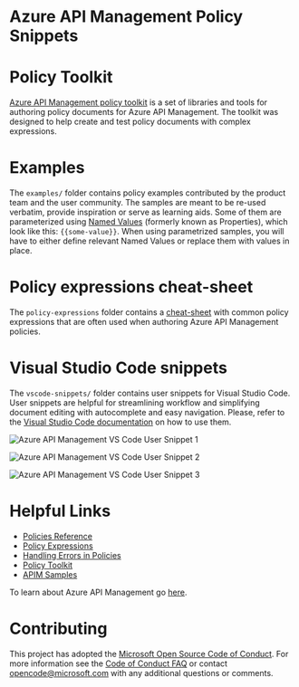# Azure API Management Policy Snippets

# Policy Toolkit

[Azure API Management policy toolkit](https://github.com/Azure/azure-api-management-policy-toolkit) is a set of libraries and tools for authoring policy documents for Azure API Management. The toolkit was designed to help create and test policy documents with complex expressions.

# Examples

The `examples/` folder contains policy examples contributed by the product team and the user community. The samples are meant to be re-used verbatim, provide inspiration or serve as learning aids. Some of them are parameterized using [Named Values](https://docs.microsoft.com/en-us/azure/api-management/api-management-howto-properties) (formerly known as Properties), which look like this: `{{some-value}}`. When using parametrized samples, you will have to either define relevant Named Values or replace them with values in place.

# Policy expressions cheat-sheet

The `policy-expressions` folder contains a [cheat-sheet](policy-expressions/README.md) with common policy expressions that are often used when authoring Azure API Management policies.

# Visual Studio Code snippets

The `vscode-snippets/` folder contains user snippets for Visual Studio Code. User snippets are helpful for streamlining workflow and simplifying document editing with autocomplete and easy navigation. Please, refer to the [Visual Studio Code documentation](https://code.visualstudio.com/docs/editor/userdefinedsnippets) on how to use them.

![Azure API Management VS Code User Snippet 1](media/vscode-snippets/apim-vscode-snippets-1.png)

![Azure API Management VS Code User Snippet 2](media/vscode-snippets/apim-vscode-snippets-2.png)

![Azure API Management VS Code User Snippet 3](media/vscode-snippets/apim-vscode-snippets-3.png)

# Helpful Links

- [Policies Reference](https://docs.microsoft.com/en-us/azure/api-management/api-management-policies)
- [Policy Expressions](https://docs.microsoft.com/en-us/azure/api-management/api-management-policy-expressions)
- [Handling Errors in Policies](https://docs.microsoft.com/en-us/azure/api-management/api-management-error-handling-policies)
- [Policy Toolkit](https://github.com/Azure/azure-api-management-policy-toolkit)
- [APIM Samples](https://aka.ms/apim/samples)

To learn about Azure API Management go [here](https://azure.microsoft.com/en-us/services/api-management/).

# Contributing

This project has adopted the [Microsoft Open Source Code of Conduct](https://opensource.microsoft.com/codeofconduct/). For more information see the [Code of Conduct FAQ](https://opensource.microsoft.com/codeofconduct/faq/) or contact [opencode@microsoft.com](mailto:opencode@microsoft.com) with any additional questions or comments.

